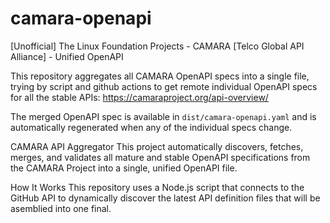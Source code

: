# camara-openapi
[Unofficial] The Linux Foundation Projects - CAMARA [Telco Global API Alliance] - Unified OpenAPI

This repository aggregates all CAMARA OpenAPI specs into a single file, trying by script and github actions to get remote individual OpenAPI specs for all the stable APIs: https://camaraproject.org/api-overview/

The merged OpenAPI spec is available in `dist/camara-openapi.yaml` and is automatically regenerated when any of the individual specs change.


CAMARA API Aggregator
This project automatically discovers, fetches, merges, and validates all mature and stable OpenAPI specifications from the CAMARA Project into a single, unified OpenAPI file.

How It Works 
This repository uses a Node.js script that connects to the GitHub API to dynamically discover the latest API definition files that will be asemblied into one final.

